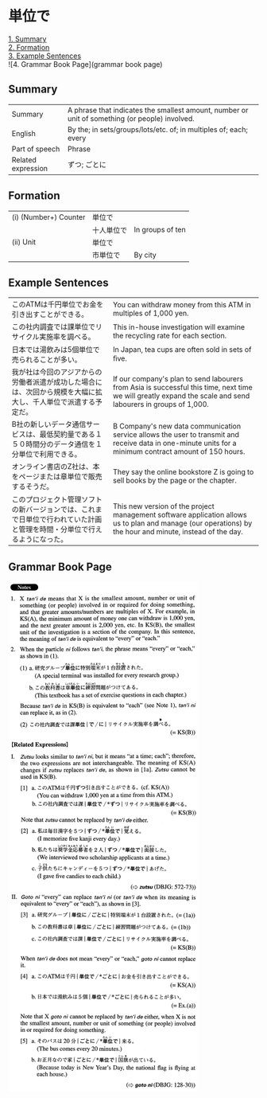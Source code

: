 # 単位で

[1. Summary](#summary)<br>
[2. Formation](#formation)<br>
[3. Example Sentences](#example-sentences)<br>
![4. Grammar Book Page](grammar book page)<br>


## Summary

<table><tr>   <td>Summary</td>   <td>A phrase that indicates the smallest amount, number or unit of something (or people) involved.</td></tr><tr>   <td>English</td>   <td>By the; in sets/groups/lots/etc. of; in multiples of; each; every</td></tr><tr>   <td>Part of speech</td>   <td>Phrase</td></tr><tr>   <td>Related expression</td>   <td>ずつ; ごとに</td></tr></table>

## Formation

<table class="table"><tbody><tr class="tr head"><td class="td"><span class="numbers">(i)</span> <span class="bold">(Number+) Counter</span></td><td class="td"><span class="concept">単位で</span></td><td class="td"></td></tr><tr class="tr"><td class="td"></td><td class="td"><span>十人</span><span class="concept">単位で</span></td><td class="td"><span>In groups of ten</span></td></tr><tr class="tr head"><td class="td"><span class="numbers">(ii)</span> <span class="bold">Unit</span></td><td class="td"><span class="concept">単位で</span></td><td class="td"></td></tr><tr class="tr"><td class="td"></td><td class="td"><span>市</span><span class="concept">単位で</span></td><td class="td"><span>By city</span></td></tr></tbody></table>

## Example Sentences

<table><tr>   <td>このATMは千円単位でお金を引き出すことができる。</td>   <td>You can withdraw money from this ATM in multiples of 1,000 yen.</td></tr><tr>   <td>この社内調査では課単位でリサイクル実施率を調べる。</td>   <td>This in-house investigation will examine the recycling rate for each section.</td></tr><tr>   <td>日本では湯飲みは5個単位で売られることが多い。</td>   <td>In Japan, tea cups are often sold in sets of ﬁve.</td></tr><tr>   <td>我が社は今回のアジアからの労働者派遣が成功した場合には、次回から規模を大幅に拡大し、千人単位で派遣する予定だ。</td>   <td>If our company's plan to send labourers from Asia is successful this time, next time we will greatly expand the scale and send labourers in groups of 1,000.</td></tr><tr>   <td>B社の新しいデータ通信サービスは、最低契約量である１５０時間分のデータ通信を１分単位で利用できる。</td>   <td>B Company's new data communication service allows the user to transmit and receive data in one-minute units for a minimum contract amount of 150 hours.</td></tr><tr>   <td>オンライン書店のZ社は、本をページまたは章単位で販売するそうだ。</td>   <td>They say the online bookstore Z is going to sell books by the page or the chapter.</td></tr><tr>   <td>このプロジェクト管理ソフトの新バージョンでは、これまで日単位で行われていた計画と管理を時間・分単位で行えるようになった。</td>   <td>This new version of the project management software application allows us to plan and manage (our operations) by the hour and minute, instead of the day.</td></tr></table>

## Grammar Book Page

![](../img/Advanced単位で.png)

